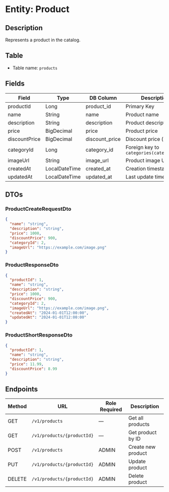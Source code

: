# Entity: Product

## Description
Represents a product in the catalog.

## Table
- Table name: `products`

## Fields

| Field         | Type          | DB Column      | Description                              |
|---------------|---------------|----------------|------------------------------------------|
| productId     | Long          | product_id     | Primary Key                              |
| name          | String        | name           | Product name                             |
| description   | String        | description    | Product description                      |
| price         | BigDecimal    | price          | Product price                            |
| discountPrice | BigDecimal    | discount_price | Discount price (nullable)                |
| categoryId    | Long          | category_id    | Foreign key to `categories(category_id)` |
| imageUrl      | String        | image_url      | Product image URL                        |
| createdAt     | LocalDateTime | created_at     | Creation timestamp                       |
| updatedAt     | LocalDateTime | updated_at     | Last update timestamp                    |


## DTOs

### ProductCreateRequestDto

```json
{
  "name": "string",
  "description": "string",
  "price": 1000,
  "discountPrice": 900,
  "categoryId": 2,
  "imageUrl": "https://example.com/image.png"
}
```

### ProductResponseDto

```json
{
  "productId": 1,
  "name": "string",
  "description": "string",
  "price": 1000,
  "discountPrice": 900,
  "categoryId": 2,
  "imageUrl": "https://example.com/image.png",
  "createdAt": "2024-01-01T12:00:00",
  "updatedAt": "2024-01-01T12:00:00"
}
```

### ProductShortResponseDto

```json
{
  "productId": 1,
  "name": "string",
  "description": "string",
  "price": 11.99,
  "discountPrice": 8.99
}
```
## Endpoints

| Method | URL                        | Role Required | Description             |
|--------|----------------------------|---------------|-------------------------|
| GET    | `/v1/products`             | —             | Get all products        |
| GET    | `/v1/products/{productId}` | —             | Get product by ID       |
| POST   | `/v1/products`             | ADMIN         | Create new product      |
| PUT    | `/v1/products/{productId}` | ADMIN         | Update product          |
| DELETE | `/v1/products/{productId}` | ADMIN         | Delete product          |